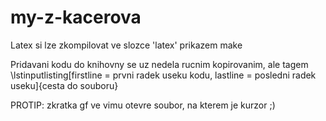 # my-z-kacerova
Latex si lze zkompilovat ve slozce 'latex' prikazem make

Pridavani kodu do knihovny se uz nedela rucnim kopirovanim, ale tagem
  \lstinputlisting[firstline = prvni radek useku kodu, lastline = posledni radek useku]{cesta do souboru}
  
PROTIP: zkratka gf ve vimu otevre soubor, na kterem je kurzor ;)
